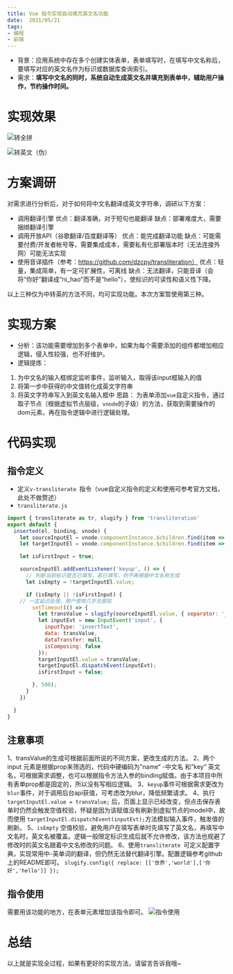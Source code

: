 ```yaml
---
title: Vue 指令实现自动填充英文名功能
date:  2021/05/21 
tags:
- 编程
- 前端
---
```


- 背景：应用系统中存在多个创建实体表单，表单填写时，在填写中文名称后，要填写对应的英文名作为标识或数据库查询索引。
- 需求：**填写中文名的同时，系统自动生成英文名并填充到表单中，辅助用户操作，节约操作时间。**
# 实现效果
![转全拼](https://img-blog.csdnimg.cn/img_convert/28c3278af86760a4e9fa3a04588173b9.gif)

![转英文（伪）](https://img-blog.csdnimg.cn/img_convert/85a002b82a346a8bd03fd6d9f3161673.gif)




#  方案调研
对需求进行分析后，对于如何将中文名翻译成英文字符串，调研以下方案：
-  调用翻译引擎
优点：翻译准确，对于短句也能翻译
缺点：部署难度大，需要捆绑翻译引擎
- 调用开放API（谷歌翻译/百度翻译等）
优点：能完成翻译功能
缺点：可能需要付费/开发者帐号等，需要集成成本，需要私有化部署版本时（无法连接外网）可能无法实现
- 使用音译插件（参考：https://github.com/dzcpy/transliteration）
优点：轻量，集成简单，有一定可扩展性，可离线
缺点：无法翻译，只能音译（会将“你好”翻译成“ni_hao”而不是“hello"），使标识的可读性和语义性下降。

以上三种仅为中转英的方法不同，均可实现功能。本次方案暂使用第三种。
 # 实现方案
- 分析：该功能需要增加到多个表单中，如果为每个需要添加的组件都增加相应逻辑，侵入性较强，也不好维护。
- 逻辑提炼：
1. 为中文名的输入框绑定监听事件，监听输入，取得该input框输入的值
2. 将第一步中获得的中文值转化成英文字符串
3. 将英文字符串写入到英文名输入框中
思路： 为表单添加`vue`自定义指令，通过取子节点（根据虚拟节点层级，`vnode`的子级）的方法，获取到需要操作的dom元素，再在指令逻辑中进行逻辑处理。

# 代码实现
## 指令定义
- 定义`v-transliterate `指令（vue自定义指令的定义和使用可参考官方文档，此处不做赘述）
- `transliterate.js`
```javascript
import { transliterate as tr, slugify } from 'transliteration'
export default {
  inserted(el, binding, vnode) {
    let sourceInputEl = vnode.componentInstance.$children.find(item => item.prop === 'name').$children[1].$el.children[0]
    let targetInputEl = vnode.componentInstance.$children.find(item => item.prop === 'key').$children[1].$el.children[0]

    let isFirstInput = true;

    sourceInputEl.addEventListener('keyup', () => {
      // 判断当前标识是否已填写，若已填写，则不再根据中文名称生成
      let isEmpty = !targetInputEl.value;

      if (isEmpty || !isFirstInput) {
    // 一定延迟处理，用户使用几乎无感知
        setTimeout(() => {
          let transValue = slugify(sourceInputEl.value, { separator: '_' });
          let inputEvt = new InputEvent('input', {
            inputType: 'insertText',
            data: transValue,
            dataTransfer: null,
            isComposing: false
          });
          targetInputEl.value = transValue;
          targetInputEl.dispatchEvent(inputEvt);
          isFirstInput = false;

        }, 500);
      }
    })

  }
}
```
##  注意事项 
1、transValue的生成可根据前面所说的不同方案，更改生成的方法。
2、两个input 元素是根据prop来筛选的，代码中硬编码为”name“ -中文名 和”key“ 英文名，可根据需求调整，也可以根据指令方法入参的binding赋值。由于本项目中所有表单prop都是固定的，所以没有写相应逻辑。
3、`keyup`事件可根据需求更改为`blur`事件，对于调用后台api获值，可考虑改为blur，降低频繁请求。
4、执行` targetInputEl.value = transValue;`  后，页面上显示已经改变，但点击保存表单时仍然会触发空值校验，怀疑是因为该赋值没有刷新到虚拟节点的model中，故而使用 `targetInputEl.dispatchEvent(inputEvt);`方法模拟输入事件，触发值的刷新。
5、`isEmpty`  空值校验，避免用户在填写表单时先填写了英文名，再填写中文名时，英文名被覆盖。逻辑一般限定标识生成后就不允许修改，该方法也规避了修改时的英文名跟着中文名修改的问题。
6、使用`transliterate `可定义配置字典，实现常用中-英单词的翻译，但仍然无法替代翻译引擎。配置逻辑参考github上的README即可。
`slugify.config({ replace: [['世界','world'],['你好','hello']] });`

## 指令使用

需要用该功能的地方，在表单元素增加该指令即可。
![指令使用](https://img-blog.csdnimg.cn/img_convert/fa9079117854ffa7932e6bde2dfd9665.png)

# 总结
以上就是实现全过程，如果有更好的实现方法，请留言告诉我哦~

